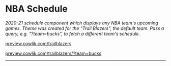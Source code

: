 # NBA Schedule

_2020-21 schedule component which displays any NBA team's upcoming games. Theme was created for the "Trail Blazers", the default team. Pass a query, e.g. "?team=bucks", to fetch a different team's schedule._

[preview.cowlik.com/trailblazers](http://preview.cowlik.com/trailblazers)

[preview.cowlik.com/trailblazers/?team=bucks](http://preview.cowlik.com/trailblazers/?team=bucks&max=7)

---
